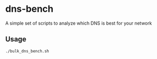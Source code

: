 # dns-bench
A simple set of scripts to analyze which DNS is best for your network

## Usage
```bash
./bulk_dns_bench.sh
```

